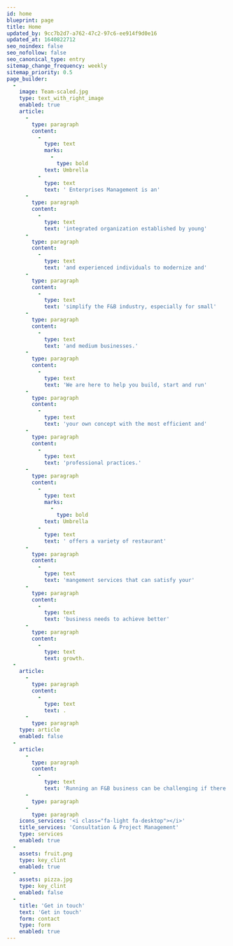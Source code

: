 ```yaml
---
id: home
blueprint: page
title: Home
updated_by: 9cc7b2d7-a762-47c2-97c6-ee914f9d0e16
updated_at: 1640822712
seo_noindex: false
seo_nofollow: false
seo_canonical_type: entry
sitemap_change_frequency: weekly
sitemap_priority: 0.5
page_builder:
  -
    image: Team-scaled.jpg
    type: text_with_right_image
    enabled: true
    article:
      -
        type: paragraph
        content:
          -
            type: text
            marks:
              -
                type: bold
            text: Umbrella
          -
            type: text
            text: ' Enterprises Management is an'
      -
        type: paragraph
        content:
          -
            type: text
            text: 'integrated organization established by young'
      -
        type: paragraph
        content:
          -
            type: text
            text: 'and experienced individuals to modernize and'
      -
        type: paragraph
        content:
          -
            type: text
            text: 'simplify the F&B industry, especially for small'
      -
        type: paragraph
        content:
          -
            type: text
            text: 'and medium businesses.'
      -
        type: paragraph
        content:
          -
            type: text
            text: 'We are here to help you build, start and run'
      -
        type: paragraph
        content:
          -
            type: text
            text: 'your own concept with the most efficient and'
      -
        type: paragraph
        content:
          -
            type: text
            text: 'professional practices.'
      -
        type: paragraph
        content:
          -
            type: text
            marks:
              -
                type: bold
            text: Umbrella
          -
            type: text
            text: ' offers a variety of restaurant'
      -
        type: paragraph
        content:
          -
            type: text
            text: 'mangement services that can satisfy your'
      -
        type: paragraph
        content:
          -
            type: text
            text: 'business needs to achieve better'
      -
        type: paragraph
        content:
          -
            type: text
            text: growth.
  -
    article:
      -
        type: paragraph
        content:
          -
            type: text
            text: .
      -
        type: paragraph
    type: article
    enabled: false
  -
    article:
      -
        type: paragraph
        content:
          -
            type: text
            text: 'Running an F&B business can be challenging if there are no smooth operations. Let us study your concept and provide you with our recommendations for the best operational strategies. Besides, we know how to make you save money yet maintain the quality by choosing the right supplies.'
      -
        type: paragraph
      -
        type: paragraph
    icons_services: '<i class="fa-light fa-desktop"></i>'
    title_services: 'Consultation & Project Management'
    type: services
    enabled: true
  -
    assets: fruit.png
    type: key_clint
    enabled: true
  -
    assets: pizza.jpg
    type: key_clint
    enabled: false
  -
    title: 'Get in touch'
    text: 'Get in touch'
    form: contact
    type: form
    enabled: true
---
```

